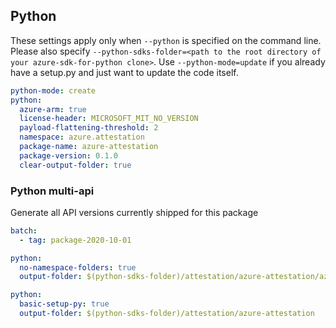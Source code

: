 ## Python

These settings apply only when `--python` is specified on the command line.
Please also specify `--python-sdks-folder=<path to the root directory of your azure-sdk-for-python clone>`.
Use `--python-mode=update` if you already have a setup.py and just want to update the code itself.

``` yaml $(python)
python-mode: create
python:
  azure-arm: true
  license-header: MICROSOFT_MIT_NO_VERSION
  payload-flattening-threshold: 2
  namespace: azure.attestation
  package-name: azure-attestation
  package-version: 0.1.0
  clear-output-folder: true
```

### Python multi-api

Generate all API versions currently shipped for this package

```yaml $(python) && $(multiapi)
batch:
  - tag: package-2020-10-01
```

``` yaml $(python) && $(python-mode) == 'update'
python:
  no-namespace-folders: true
  output-folder: $(python-sdks-folder)/attestation/azure-attestation/azure/attestation
```
``` yaml $(python) && $(python-mode) == 'create'
python:
  basic-setup-py: true
  output-folder: $(python-sdks-folder)/attestation/azure-attestation
```
